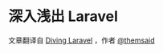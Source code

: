 # 深入浅出 Laravel

文章翻译自 [Diving Laravel](https://divinglaravel.com/) ，作者 [@themsaid](https://twitter.com/themsaid)
